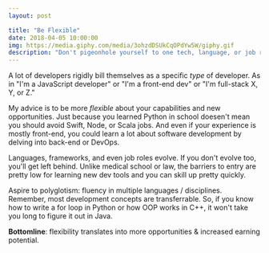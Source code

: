```yaml
---
layout: post

title: "Be Flexible"
date: 2018-04-05 10:00:00
img: https://media.giphy.com/media/3ohzdDSUkCqOPdYw5W/giphy.gif
description: "Don't pigeonhole yourself to one tech, language, or job role"
---
```


A lot of developers rigidly bill themselves as a specific _type_ of developer. As in "I'm a JavaScript developer" or "I'm a front-end dev" or "I'm full-stack X, Y, or Z."

My advice is to be more _flexible_ about your capabilities and new opportunities. Just because you learned Python in school doesen't mean you should avoid Swift, Node, or Scala jobs. And even if your experience is mostly front-end, you could learn a lot about software development by delving into back-end or DevOps.

Languages, frameworks, and even job roles evolve. If you don't evolve too, you'll get left behind. Unlike medical school or law, the barriers to entry are pretty low for learning new dev tools and you can skill up pretty quickly.

Aspire to polyglotism: fluency in multiple languages / disciplines. Remember, most development concepts are transferrable. So, if you know how to write a for loop in Python or how OOP works in C++, it won't take you long to figure it out in Java.

**Bottomline**: flexibility translates into more opportunities & increased earning potential.
